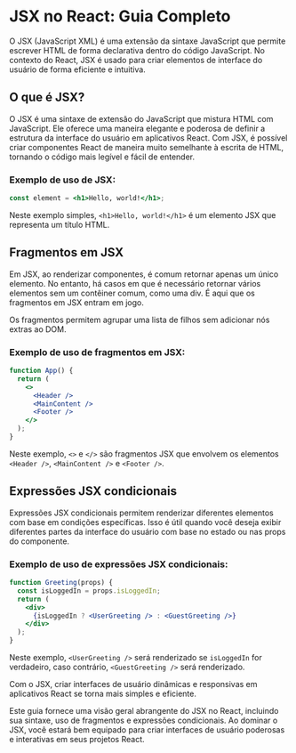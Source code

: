 # JSX no React: Guia Completo

O JSX (JavaScript XML) é uma extensão da sintaxe JavaScript que permite escrever HTML de forma declarativa dentro do código JavaScript. No contexto do React, JSX é usado para criar elementos de interface do usuário de forma eficiente e intuitiva.

## O que é JSX?

O JSX é uma sintaxe de extensão do JavaScript que mistura HTML com JavaScript. Ele oferece uma maneira elegante e poderosa de definir a estrutura da interface do usuário em aplicativos React. Com JSX, é possível criar componentes React de maneira muito semelhante à escrita de HTML, tornando o código mais legível e fácil de entender.

### Exemplo de uso de JSX:

```jsx
const element = <h1>Hello, world!</h1>;
```

Neste exemplo simples, `<h1>Hello, world!</h1>` é um elemento JSX que representa um título HTML.

## Fragmentos em JSX

Em JSX, ao renderizar componentes, é comum retornar apenas um único elemento. No entanto, há casos em que é necessário retornar vários elementos sem um contêiner comum, como uma div. É aqui que os fragmentos em JSX entram em jogo.

Os fragmentos permitem agrupar uma lista de filhos sem adicionar nós extras ao DOM.

### Exemplo de uso de fragmentos em JSX:

```jsx
function App() {
  return (
    <>
      <Header />
      <MainContent />
      <Footer />
    </>
  );
}
```

Neste exemplo, `<>` e `</>` são fragmentos JSX que envolvem os elementos `<Header />`, `<MainContent />` e `<Footer />`.

## Expressões JSX condicionais

Expressões JSX condicionais permitem renderizar diferentes elementos com base em condições específicas. Isso é útil quando você deseja exibir diferentes partes da interface do usuário com base no estado ou nas props do componente.

### Exemplo de uso de expressões JSX condicionais:

```jsx
function Greeting(props) {
  const isLoggedIn = props.isLoggedIn;
  return (
    <div>
      {isLoggedIn ? <UserGreeting /> : <GuestGreeting />}
    </div>
  );
}
```

Neste exemplo, `<UserGreeting />` será renderizado se `isLoggedIn` for verdadeiro, caso contrário, `<GuestGreeting />` será renderizado.

Com o JSX, criar interfaces de usuário dinâmicas e responsivas em aplicativos React se torna mais simples e eficiente.

Este guia fornece uma visão geral abrangente do JSX no React, incluindo sua sintaxe, uso de fragmentos e expressões condicionais. Ao dominar o JSX, você estará bem equipado para criar interfaces de usuário poderosas e interativas em seus projetos React.
